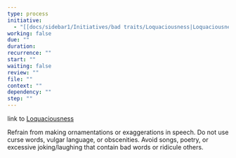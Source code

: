 ```yaml
---
type: process
initiative:
  - "[[docs/sidebar1/Initiatives/bad traits/Loquaciousness|Loquaciousness]]"
working: false
due: ""
duration: 
recurrence: ""
start: ""
waiting: false
review: ""
file: ""
context: ""
dependency: ""
step: ""
---
```


link to [Loquaciousness](docs/sidebar1/Initiatives/bad%20traits/Loquaciousness.md)

Refrain from making ornamentations or exaggerations in speech. Do not use curse words, vulgar language, or obscenities. Avoid songs, poetry, or excessive joking/laughing that contain bad words or ridicule others.